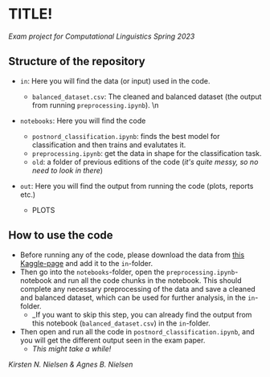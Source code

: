 # TITLE!
_Exam project for Computational Linguistics Spring 2023_

## Structure of the repository
- `in`: Here you will find the data (or input) used in the code.
    - `balanced_dataset.csv`: The cleaned and balanced dataset (the output from running `preprocessing.ipynb`).
\n
- `notebooks`: Here you will find the code
    - `postnord_classification.ipynb`: finds the best model for classification and then trains and evalutates it.
    - `preprocessing.ipynb`: get the data in shape for the classification task.
    - `old`: a folder of previous editions of the code (_it's quite messy, so no need to look in there_)



- `out`: Here you will find the output from running the code (plots, reports etc.)
    - PLOTS

## How to use the code
- Before running any of the code, please download the data from [this Kaggle-page](https://www.kaggle.com/datasets/nicklasstiborgm/reviews-of-postnords-trustpilot-page) and add it to the `in`-folder.
- Then go into the `notebooks`-folder, open the `preprocessing.ipynb`-notebook and run all the code chunks in the notebook. This should complete any necessary preprocessing of the data and save a cleaned and balanced dataset, which can be used for further analysis, in the `in`-folder.
    - _If you want to skip this step, you can already find the output from this notebook (`balanced_dataset.csv`) in the `in`-folder.
- Then open and run all the code in `postnord_classification.ipynb`, and you will get the different output seen in the exam paper.
    - _This might take a while!_


_Kirsten N. Nielsen & Agnes B. Nielsen_
